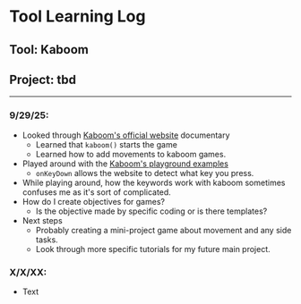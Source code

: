 # Tool Learning Log

## Tool: **Kaboom**

## Project: **tbd**

---

### 9/29/25:
* Looked through [Kaboom's official website](https://kaboomjs.com/doc/setup) documentary
   * Learned that `kaboom()` starts the game
   * Learned how to add movements to kaboom games.
* Played around with the [Kaboom's playground examples](https://kaboomjs.com/play?example=movement)
  * `onKeyDown` allows the website to detect what key you press.
* While playing around, how the keywords work with kaboom sometimes confuses me as it's sort of complicated.
* How do I create objectives for games?
  * Is the objective made by specific coding or is there templates?
* Next steps
  * Probably creating a mini-project game about movement and any side tasks.
  * Look through more specific tutorials for my future main project.
### X/X/XX:
* Text


<!-- 
* Links you used today (websites, videos, etc)
* Things you tried, progress you made, etc
* Challenges, a-ha moments, etc
* Questions you still have
* What you're going to try next
-->
